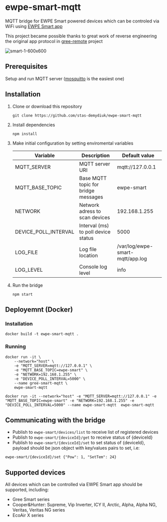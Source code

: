 # ewpe-smart-mqtt
MQTT bridge for EWPE Smart powered devices which can be controled via WiFi using [EWPE Smart app](https://play.google.com/store/apps/details?id=com.gree.ewpesmart)

This project became possible thanks to great work of reverse engineering the original app protocol in [gree-remote](https://github.com/tomikaa87/gree-remote) project

![smart-1-600x600](https://user-images.githubusercontent.com/2734836/49315058-11f16e00-f4f5-11e8-84f5-81dc9cd813f0.jpg)

## Prerequisites

Setup and run MQTT server ([mosquitto](https://mosquitto.org/) is the easiest one)

## Installation

1. Clone or download this repository
    ```
    git clone https://github.com/stas-demydiuk/ewpe-smart-mqtt
    ```
2. Install dependencies
    ```
    npm install
    ```
3. Make initial configuration by setting enviromental variables

    | Variable | Description | Default value |
    | --- | --- | --- |
    | MQTT_SERVER |MQTT server URI|mqtt://127.0.0.1|
    | MQTT_BASE_TOPIC |Base MQTT topic for bridge messages|ewpe-smart
    | NETWORK |Network adress to scan devices|192.168.1.255
    | DEVICE_POLL_INTERVAL |Interval (ms) to poll device status|5000
    | LOG_FILE |Log file location|/var/log/ewpe-smart-mqtt/app.log
    | LOG_LEVEL |Console log level|info


4. Run the bridge
    ```
    npm start
    ```

## Deployemnt (Docker)

### Installation 

```
docker build -t ewpe-smart-mqtt .
```

### Running
```
docker run -it \
    --network="host" \
    -e "MQTT_SERVER=mqtt://127.0.0.1" \
    -e "MQTT_BASE_TOPIC=ewpe-smart" \
    -e "NETWORK=192.168.1.255" \
    -e "DEVICE_POLL_INTERVAL=5000" \
    --name gree-smart-mqtt \
    ewpe-smart-mqtt
```

```
docker run -it --network="host" -e "MQTT_SERVER=mqtt://127.0.0.1" -e "MQTT_BASE_TOPIC=ewpe-smart" -e "NETWORK=192.168.1.255" -e "DEVICE_POLL_INTERVAL=5000" --name ewpe-smart-mqtt  ewpe-smart-mqtt
```

## Communicating with the bridge

- Publish to `ewpe-smart/devices/list` to receive list of registered devices
- Publish to `ewpe-smart/{deviceId}/get` to receive status of {deviceId}
- Publish to `ewpe-smart/{deviceId}/set` to set status of {deviceId}, payload should be json object with key/values pairs to set, i.e:
```
ewpe-smart/{deviceId}/set {"Pow": 1, "SetTem": 24}
```

## Supported devices
All devices which can be controlled via EWPE Smart app should be supported, including:

- Gree Smart series
- Cooper&Hunter: Supreme, Vip Inverter, ICY II, Arctic, Alpha, Alpha NG, Veritas, Veritas NG series
- EcoAir X series

